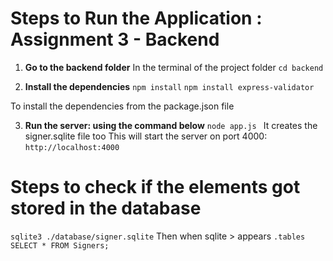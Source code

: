 # Steps to Run the Application : Assignment 3 - Backend

  1. **Go to the backend folder** 
  In the terminal of the project folder
  ```cd backend ``` 

  2. **Install the dependencies** 
  ```npm install```
  ```npm install express-validator```

  To install the dependencies from the package.json file

  3. **Run the server: using the command below** 
  ```node app.js ```
  It creates the signer.sqlite file too
  This will start the server on port 4000: ```http://localhost:4000 ```


# Steps to check if the elements got stored in the database
```sqlite3 ./database/signer.sqlite```
  Then when sqlite > appears
  ```.tables```
  ```SELECT * FROM Signers;```